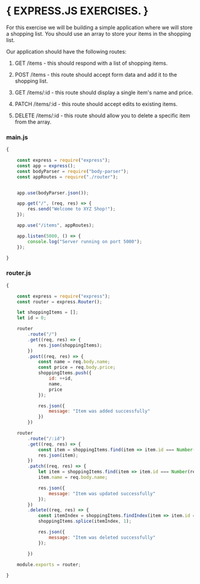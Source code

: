 # { EXPRESS.JS EXERCISES. }

For this exercise we will be building a simple application where we will store a shopping list. You should use an array to store your items in the shopping list.

Our application should have the following routes:

1. GET /items - this should respond with a list of shopping items.

2. POST /items - this route should accept form data and add it to the shopping list.

3. GET /items/:id - this route should display a single item's name and price.

4. PATCH /items/:id - this route should accept edits to existing items.

5. DELETE /items/:id - this route should allow you to delete a specific item from the array.

### main.js

```javascript
{

    const express = require("express");
    const app = express();
    const bodyParser = require("body-parser");
    const appRoutes = require("./router");


    app.use(bodyParser.json());

    app.get("/", (req, res) => {
        res.send("Welcome to XYZ Shop!");
    });

    app.use("/items", appRoutes);

    app.listen(5000, () => {
        console.log("Server running on port 5000");
    });

}
```

### router.js

```javascript
{

    const express = require("express");
    const router = express.Router();

    let shoppingItems = [];
    let id = 0;

    router
        .route("/")
        .get((req, res) => {
            res.json(shoppingItems);
        })
        .post((req, res) => {
            const name = req.body.name;
            const price = req.body.price;
            shoppingItems.push({
                id: ++id,
                name,
                price
            });

            res.json({
                message: "Item was added successfully"
            })
        })

    router
        .route("/:id")
        .get((req, res) => {
            const item = shoppingItems.find(item => item.id === Number(req.params.id));
            res.json(item);
        })
        .patch((req, res) => {
            let item = shoppingItems.find(item => item.id === Number(req.params.id));
            item.name = req.body.name;

            res.json({
                message: "Item was updated successfully"
            });
        })
        .delete((req, res) => {
            const itemIndex = shoppingItems.findIndex(item => item.id === Number(req.params.id));
            shoppingItems.splice(itemIndex, 1);

            res.json({
                message: "Item was deleted successfully"
            });

        })

    module.exports = router;
    
}
```